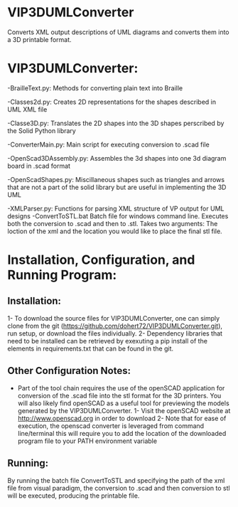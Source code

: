 # VIP3DUMLConverter
Converts XML output descriptions of UML diagrams and converts them into a 3D printable format.


VIP3DUMLConverter:
===================
-BrailleText.py:
    Methods for converting plain text into Braille

-Classes2d.py:
    Creates 2D representations for the shapes described in UML XML file

-Classe3D.py:
    Translates the 2D shapes into the 3D shapes perscribed by the Solid Python library

-ConverterMain.py:
    Main script for executing conversion to .scad file

-OpenScad3DAssembly.py:
    Assembles the 3d shapes into one 3d diagram board in .scad format

-OpenScadShapes.py:
    Miscillaneous shapes such as triangles and arrows that are not a part of the 
    solid library but are useful in implementing the 3D UML

-XMLParser.py:
    Functions for parsing XML structure of VP output for UML designs
-ConvertToSTL.bat
    Batch file for windows command line.  Executes both the conversion to .scad and then to .stl.
    Takes two arguments: The loction of the xml and the location you would like to place the final 
    stl file.
    
Installation, Configuration, and Running Program:
=================================================
Installation:
--------------
1- To download the source files for VIP3DUMLConverter, one can simply clone
   from the git (https://github.com/dohert72/VIP3DUMLConverter.git), run setup, or 
   download the files individually.
2- Dependency libraries that need to be installed can be retrieved by exexuting a
   pip install of the elements in requirements.txt that can be found in the git.

Other Configuration Notes:
--------------------------
* Part of the tool chain requires the use of the openSCAD application for 
  conversion of the .scad file into the stl format for the 3D printers. You will
  also likely find openSCAD as a useful tool for previewing the models generated by the 
  VIP3DUMLConverter. 
  1- Visit the openSCAD website at http://www.openscad.org in order to download
  2- Note that for ease of execution, the openscad converter is leveraged from command line/terminal
     this will require you to add the location of the downloaded program file to your PATH environment 
     variable

Running:
--------
By running the batch file ConvertToSTL and specifying the path of the xml file from visual paradigm, 
the conversion to .scad and then conversion to stl will be executed, producing the printable file.